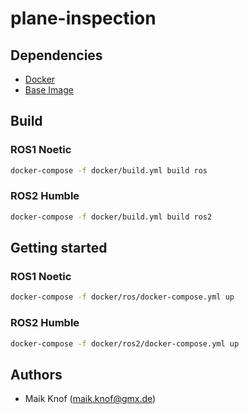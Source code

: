 # plane-inspection

## Dependencies
 - [Docker](https://www.docker.com/)
 - [Base Image](https://github.com/Maik13579/ros-docker-base-image/tree/master)

## Build
### ROS1 Noetic
```bash
docker-compose -f docker/build.yml build ros
```
### ROS2 Humble
```bash
docker-compose -f docker/build.yml build ros2
```
## Getting started
### ROS1 Noetic
```bash
docker-compose -f docker/ros/docker-compose.yml up
```
### ROS2 Humble
```bash
docker-compose -f docker/ros2/docker-compose.yml up
```

## Authors
 - Maik Knof (maik.knof@gmx.de)
